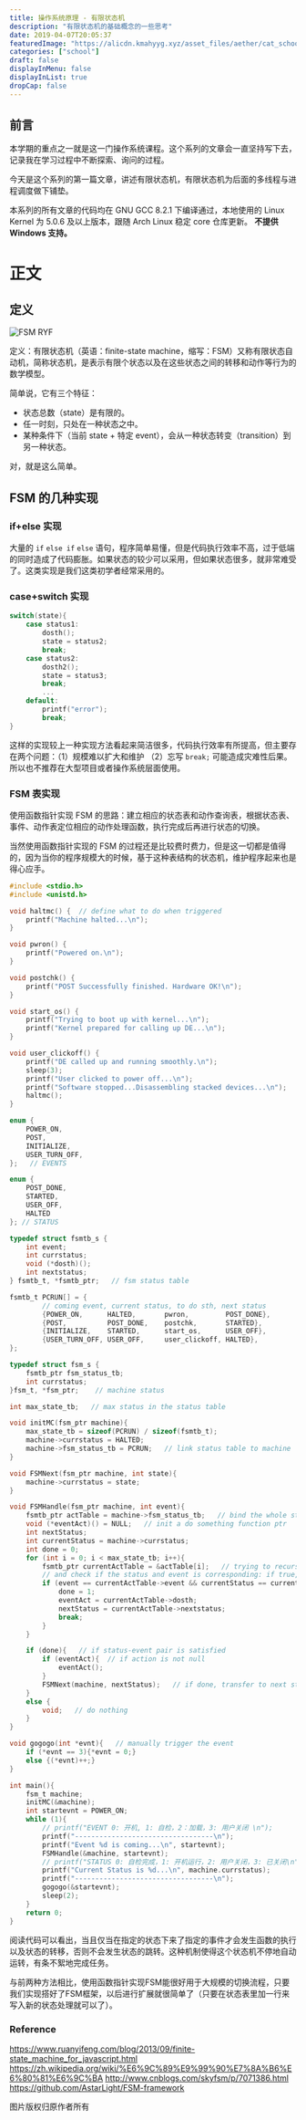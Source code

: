 ```yaml
---
title: 操作系统原理 - 有限状态机
description: "有限状态机的基础概念的一些思考"
date: 2019-04-07T20:05:37
featuredImage: "https://alicdn.kmahyyg.xyz/asset_files/aether/cat_school.webp"
categories: ["school"]
draft: false
displayInMenu: false
displayInList: true
dropCap: false
---
```


## 前言

本学期的重点之一就是这一门操作系统课程。这个系列的文章会一直坚持写下去，记录我在学习过程中不断探索、询问的过程。

今天是这个系列的第一篇文章，讲述有限状态机，有限状态机为后面的多线程与进程调度做下铺垫。

本系列的所有文章的代码均在 GNU GCC 8.2.1 下编译通过，本地使用的 Linux Kernel 为 5.0.6 及以上版本，跟随 Arch Linux 稳定 core 仓库更新。 **不提供 Windows 支持。**

# 正文

## 定义

![FSM RYF](https://alicdn.kmahyyg.xyz/asset_files/fsm_01_ryf.webp)

定义：有限状态机（英语：finite-state machine，缩写：FSM）又称有限状态自动机，简称状态机，是表示有限个状态以及在这些状态之间的转移和动作等行为的数学模型。

简单说，它有三个特征：

- 状态总数（state）是有限的。
- 任一时刻，只处在一种状态之中。
- 某种条件下（当前 state + 特定 event），会从一种状态转变（transition）到另一种状态。

对，就是这么简单。

## FSM 的几种实现

### if+else 实现

大量的 `if` `else if` `else` 语句，程序简单易懂，但是代码执行效率不高，过于低端的同时造成了代码膨胀。如果状态的较少可以采用，但如果状态很多，就非常难受了。这类实现是我们这类初学者经常采用的。

### case+switch 实现

```c
switch(state){
    case status1:
        dosth();
        state = status2;
        break;
    case status2:
        dosth2();
        state = status3;
        break;
        ...
    default:
        printf("error");
        break;
}
```

这样的实现较上一种实现方法看起来简洁很多，代码执行效率有所提高，但主要存在两个问题：（1）规模难以扩大和维护  （2）忘写 `break;` 可能造成灾难性后果。所以也不推荐在大型项目或者操作系统层面使用。

### FSM 表实现

使用函数指针实现 FSM 的思路：建立相应的状态表和动作查询表，根据状态表、事件、动作表定位相应的动作处理函数，执行完成后再进行状态的切换。

当然使用函数指针实现的 FSM 的过程还是比较费时费力，但是这一切都是值得的，因为当你的程序规模大的时候，基于这种表结构的状态机，维护程序起来也是得心应手。


```c
#include <stdio.h>
#include <unistd.h>

void haltmc() {  // define what to do when triggered
    printf("Machine halted...\n");
}

void pwron() {
    printf("Powered on.\n");
}

void postchk() {
    printf("POST Successfully finished. Hardware OK!\n");
}

void start_os() {
    printf("Trying to boot up with kernel...\n");
    printf("Kernel prepared for calling up DE...\n");
}

void user_clickoff() {
    printf("DE called up and running smoothly.\n");
    sleep(3);
    printf("User clicked to power off...\n");
    printf("Software stopped...Disassembling stacked devices...\n");
    haltmc();
}

enum {
    POWER_ON,
    POST,
    INITIALIZE,
    USER_TURN_OFF,
};   // EVENTS

enum {
    POST_DONE,
    STARTED,
    USER_OFF,
    HALTED
}; // STATUS

typedef struct fsmtb_s {
    int event;
    int currstatus;
    void (*dosth)();
    int nextstatus;
} fsmtb_t, *fsmtb_ptr;   // fsm status table

fsmtb_t PCRUN[] = {
        // coming event, current status, to do sth, next status
        {POWER_ON,      HALTED,       pwron,         POST_DONE},
        {POST,          POST_DONE,    postchk,       STARTED},
        {INITIALIZE,    STARTED,      start_os,      USER_OFF},
        {USER_TURN_OFF, USER_OFF,     user_clickoff, HALTED},
};

typedef struct fsm_s {
    fsmtb_ptr fsm_status_tb;
    int currstatus;
}fsm_t, *fsm_ptr;    // machine status

int max_state_tb;   // max status in the status table

void initMC(fsm_ptr machine){
    max_state_tb = sizeof(PCRUN) / sizeof(fsmtb_t);
    machine->currstatus = HALTED;
    machine->fsm_status_tb = PCRUN;   // link status table to machine
}

void FSMNext(fsm_ptr machine, int state){
    machine->currstatus = state;
}

void FSMHandle(fsm_ptr machine, int event){
    fsmtb_ptr actTable = machine->fsm_status_tb;   // bind the whole status
    void (*eventAct)() = NULL;   // init a do something function ptr
    int nextStatus;
    int currentStatus = machine->currstatus;
    int done = 0;
    for (int i = 0; i < max_state_tb; i++){
        fsmtb_ptr currentActTable = &actTable[i];   // trying to recursive read the status table
        // and check if the status and event is corresponding: if true, dosth()
        if (event == currentActTable->event && currentStatus == currentActTable->currstatus){
            done = 1;
            eventAct = currentActTable->dosth;
            nextStatus = currentActTable->nextstatus;
            break;
        }
    }

    if (done){   // if status-event pair is satisfied
        if (eventAct){  // if action is not null
            eventAct();
        }
        FSMNext(machine, nextStatus);   // if done, transfer to next status
    }
    else {
        void;   // do nothing
    }
}

void gogogo(int *evnt){   // manually trigger the event
    if (*evnt == 3){*evnt = 0;}
    else {(*evnt)++;}
}

int main(){
    fsm_t machine;
    initMC(&machine);
    int startevnt = POWER_ON;
    while (1){
        // printf("EVENT 0: 开机, 1: 自检，2：加载，3: 用户关闭 \n");
        printf("----------------------------------\n");
        printf("Event %d is coming...\n", startevnt);
        FSMHandle(&machine, startevnt);
        // printf("STATUS 0: 自检完成，1: 开机运行，2: 用户关闭，3: 已关闭\n");
        printf("Current Status is %d...\n", machine.currstatus);
        printf("----------------------------------\n");
        gogogo(&startevnt);
        sleep(2);
    }
    return 0;
}
```

阅读代码可以看出，当且仅当在指定的状态下来了指定的事件才会发生函数的执行以及状态的转移，否则不会发生状态的跳转。这种机制使得这个状态机不停地自动运转，有条不絮地完成任务。

与前两种方法相比，使用函数指针实现FSM能很好用于大规模的切换流程，只要我们实现搭好了FSM框架，以后进行扩展就很简单了（只要在状态表里加一行来写入新的状态处理就可以了）。

### Reference

https://www.ruanyifeng.com/blog/2013/09/finite-state_machine_for_javascript.html
https://zh.wikipedia.org/wiki/%E6%9C%89%E9%99%90%E7%8A%B6%E6%80%81%E6%9C%BA
http://www.cnblogs.com/skyfsm/p/7071386.html
https://github.com/AstarLight/FSM-framework

图片版权归原作者所有
